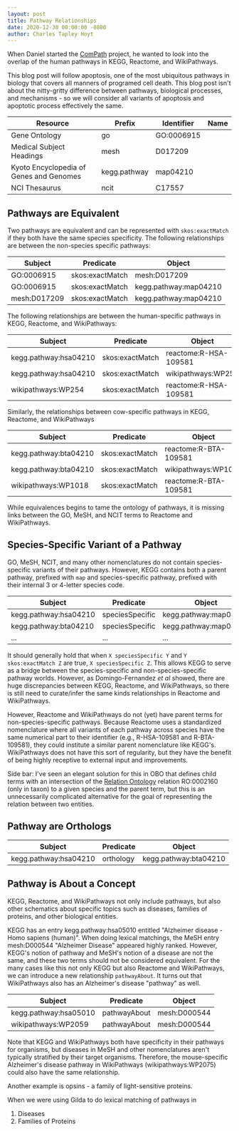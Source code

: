 ```yaml
---
layout: post
title: Pathway Relationships
date: 2020-12-30 00:00:00 -0800
author: Charles Tapley Hoyt
---
```

When Daniel started the [ComPath](https://doi.org/10.1038/s41540-018-0078-8) project, he wanted to look into the overlap
of the human pathways in KEGG, Reactome, and WikiPathways.

This blog post will follow apoptosis, one of the most ubiquitous pathways in biology that
covers all manners of programed cell death. This blog post isn't about the nitty-gritty difference between
pathways, biological processes, and mechanisms - so we will consider all variants of apoptosis
and apoptotic process effectively the same.

| Resource                                | Prefix       | Identifier | Name                   |
| --------------------------------------- | ------------ | ---------- | -----------------------|
| Gene Ontology                           | go           | GO:0006915 |
| Medical Subject Headings                | mesh         | D017209    |
| Kyoto Encyclopedia of Genes and Genomes | kegg.pathway | map04210   |
| NCI Thesaurus                           | ncit         | C17557     |

## Pathways are Equivalent

Two pathways are equivalent and can be represented with `skos:exactMatch` if they both
have the same species specificity. The following relationships are between the non-species
specific pathways:

| Subject      | Predicate       | Object                 |
| ------------ | --------------- | ---------------------- |
| GO:0006915   | skos:exactMatch | mesh:D017209           |
| GO:0006915   | skos:exactMatch | kegg.pathway:map04210  |
| mesh:D017209 | skos:exactMatch | kegg.pathway:map04210  |

The following relationships are between the human-specific pathways in KEGG, Reactome, and WikiPathways:

| Subject               | Predicate       | Object                |
| --------------------- | --------------- | --------------------- |
| kegg.pathway:hsa04210 | skos:exactMatch | reactome:R-HSA-109581 |
| kegg.pathway:hsa04210 | skos:exactMatch | wikipathways:WP254    |
| wikipathways:WP254    | skos:exactMatch | reactome:R-HSA-109581 |

Similarly, the relationships between cow-specific pathways in KEGG, Reactome, and WikiPathways

| Subject               | Predicate       | Object                |
| --------------------- | --------------- | --------------------- |
| kegg.pathway:bta04210 | skos:exactMatch | reactome:R-BTA-109581 |
| kegg.pathway:bta04210 | skos:exactMatch | wikipathways:WP1018   |
| wikipathways:WP1018   | skos:exactMatch | reactome:R-BTA-109581 |

While equivalences begins to tame the ontology of pathways, it is missing
links between the GO, MeSH, and NCIT terms to Reactome and WikiPathways.

## Species-Specific Variant of a Pathway

GO, MeSH, NCIT, and many other nomenclatures do not contain species-specific variants
of their pathways. However, KEGG contains both a parent pathway, prefixed with `map`
and species-specific pathway, prefixed with their internal 3 or 4-letter species code.

| Subject               | Predicate       | Object                |
| --------------------- | --------------- | --------------------- |
| kegg.pathway:hsa04210 | speciesSpecific | kegg.pathway:map04210 |
| kegg.pathway:bta04210 | speciesSpecific | kegg.pathway:map04210 |
| ...                   | ...             | ...                   |

It should generally hold that when `X speciesSpecific Y` and `Y skos:exactMatch Z`
are true, `X speciesSpecific Z`. This allows KEGG to serve as a bridge between
the species-specific and non-species-specific pathway worlds. However, as
Domingo-Fernandez *et al* showed, there are huge discrepancies between KEGG, Reactome,
and WikiPathways, so there is still need to curate/infer the same kinds relationships in
Reactome and WikiPathways.

However, Reactome and WikiPathways do not (yet) have parent terms for non-species-specific pathways.
Because Reactome uses a standardized nomenclature where all variants of each pathway across
species have the same numerical part to their identifier (e.g., R-HSA-109581 and R-BTA-109581),
they could institute a similar parent nomenclature like KEGG's. WikiPathways does not have
this sort of regularity, but they have the benefit of being highly receptive to external
input and improvements.

Side bar: I've seen an elegant solution for this in OBO that defines child terms
with an intersection of the [Relation Ontology](https://github.com/oborel/obo-relations)
relation RO:0002160 (only in taxon) to a given species and the parent term, but this
is an unnecessarily complicated alternative for the goal of representing the relation
between two entities.

## Pathway are Orthologs

| Subject               | Predicate | Object                |
| --------------------- | ----------| --------------------- |
| kegg.pathway:hsa04210 | orthology | kegg.pathway:bta04210 |


## Pathway is About a Concept

KEGG, Reactome, and WikiPathways not only include pathways, but also
other schematics about specific topics such as diseases, families of
proteins, and other biological entities.

KEGG has an entry kegg.pathway:hsa05010 entitled "Alzheimer disease - Homo sapiens (human)".
When doing lexical matchings, the MeSH entry mesh:D000544 "Alzheimer Disease" appeared
highly ranked. However, KEGG's notion of pathway and MeSH's notion of a disease are not
the same, and these two terms should not be considered equivalent. For the many cases
like this not only KEGG but also Reactome and WikiPathways, we can introduce a new
relationship ``pathwayAbout``. It turns out that WikiPathways also has an Alzheimer's
disease "pathway" as well.

| Subject               | Predicate    | Object       |
| --------------------- | ------------ | ------------ |
| kegg.pathway:hsa05010 | pathwayAbout | mesh:D000544 |
| wikipathways:WP2059   | pathwayAbout | mesh:D000544 |

Note that KEGG and WikiPathways both have specificity in their pathways for organisms,
but diseases in MeSH and other nomenclatures aren't typically stratified by their
target organisms. Therefore, the mouse-specific Alzheimer's disease pathway in
WikiPathways (wikipathways:WP2075) could also have the same relationship.

Another example is opsins - a family of light-sensitive proteins.



When we were using Gilda to do lexical matching of pathways in 

1. Diseases
2. Families of Proteins

